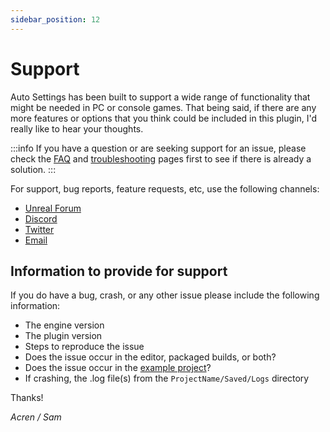 ```yaml
---
sidebar_position: 12
---
```


# Support

Auto Settings has been built to support a wide range of functionality that might be needed in PC or console games. That being said, if there are any more features or options that you think could be included in this plugin, I'd really like to hear your thoughts.

:::info
If you have a question or are seeking support for an issue, please check the [FAQ](/faq/) and [troubleshooting](/troubleshooting/) pages first to see if there is already a solution.
:::

For support, bug reports, feature requests, etc, use the following channels:

- [Unreal Forum](https://forums.unrealengine.com/unreal-engine/marketplace/1354733-auto-settings-game-options-and-input-binding-toolkit)
- [Discord](https://discord.gg/ZuFP9DB)
- [Twitter](https://twitter.com/itsAcren)
- [Email](mailto:acren.marketplace@gmail.com)

## Information to provide for support

If you do have a bug, crash, or any other issue please include the following information:

- The engine version
- The plugin version
- Steps to reproduce the issue
- Does the issue occur in the editor, packaged builds, or both?
- Does the issue occur in the [example project](/example-project/)?
- If crashing, the .log file(s) from the `ProjectName/Saved/Logs` directory

Thanks!

*Acren / Sam*